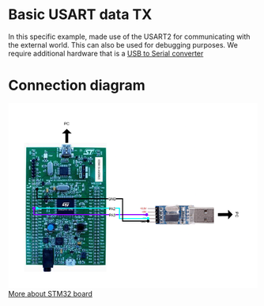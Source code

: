# Basic USART data TX 
In this specific example, made use of the USART2 for communicating with the external world. This can also be used for debugging purposes. We require additional hardware that is a [USB to Serial converter](https://components101.com/modules/pl2303-usb-to-ttl-serial-converter-module)
# Connection diagram
![Alt text](connection.png)
\
[More about STM32 board](https://www.st.com/resource/en/user_manual/um1842-discovery-kit-with-stm32f411ve-mcu-stmicroelectronics.pdf)


